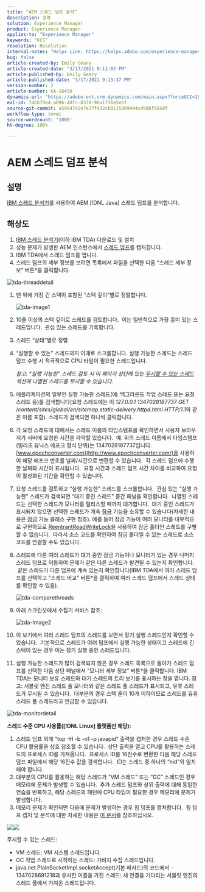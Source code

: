 ```yaml
---
title: “AEM 스레드 덤프 분석”
description: 설명
solution: Experience Manager
product: Experience Manager
applies-to: "Experience Manager"
keywords: “KCS”
resolution: Resolution
internal-notes: "Helpx Link: https://helpx.adobe.com/experience-manager/kb/thread-dump-analysis.html"
bug: false
article-created-by: Emily Geary
article-created-date: "3/17/2021 9:11:03 PM"
article-published-by: Emily Geary
article-published-date: "3/17/2021 9:13:37 PM"
version-number: 2
article-number: KA-16458
dynamics-url: "https://adobe-ent.crm.dynamics.com/main.aspx?forceUCI=1&pagetype=entityrecord&etn=knowledgearticle&id=e70a8345-6587-eb11-a812-000d3a593216"
exl-id: 74bb70e4-a09b-48fc-8378-96a1736e5ebf
source-git-commit: a59847e2e7e37f432cb01150b9444cd9dbf585df
workflow-type: tm+mt
source-wordcount: '1000'
ht-degree: 100%

---
```


# AEM 스레드 덤프 분석

## 설명

[IBM 스레드 분석기](http://www.ibm.com/developerworks/community/groups/service/html/communityview?communityUuid=2245aa39-fa5c-4475-b891-14c205f7333c)를 사용하여 AEM [!DNL Java] 스레드 덤프를 분석합니다.

## 해상도

1. [IBM 스레드 분석기](https://www.ibm.com/developerworks/community/groups/service/html/communityview?communityUuid=2245aa39-fa5c-4475-b891-14c205f7333c)(이하 IBM TDA) 다운로드 및 설치
1. 성능 문제가 발생한 AEM 인스턴스에서 [스레드 덤프](https://helpx.adobe.com/kr/experience-manager/kb/TakeThreadDump.html)를 캡처합니다.
1. IBM TDA에서 스레드 덤프를 엽니다.
1. 스레드 덤프의 세부 정보를 보려면 목록에서 파일을 선택한 다음 “스레드 세부 정보” 버튼\*을 클릭합니다.

![tda-threaddetail](https://helpx.adobe.com/content/dam/help/en/experience-manager/kb/thread-dump-analysis/_jcr_content/main-pars/image_1587732783/tda-threaddetail.png "tda-threaddetail")

1. 맨 위에 가장 긴 스택이 포함된 “스택 깊이”별로 정렬합니다.

   ![tda-image1](https://helpx.adobe.com/content/dam/help/en/experience-manager/kb/thread-dump-analysis/_jcr_content/main-pars/image/tda-image1.png)

1. 10줄 이상의 스택 깊이로 스레드를 검토합니다.  이는 일반적으로 가장 흥미 있는 스레드입니다.  관심 있는 스레드를 기록합니다.
1. 스레드 “상태”별로 정렬
1. “실행할 수 있는” 스레드까지 아래로 스크롤합니다. 실행 가능한 스레드는 스레드 덤프 수행 시 적극적으로 CPU 타임이 필요한 스레드입니다.

   *참고: “실행 가능한” 스레드 검토 시 이 페이지 상단에 있는 [무시할 수 있는 스레드](https://helpx.adobe.com/kr/experience-manager/kb/thread-dump-analysis.html#ignorethreads) 섹션에 나열된 스레드를 무시할 수 있습니다.*

1. 애플리케이션의 일부인 실행 가능한 스레드(예: 백그라운드 작업 스레드 또는 요청 스레드 등)를 검색합니다(요청 스레드에는 이 *127.0.0.1 1347028187737 GET /content/sites/global/en/sitemap.static-delivery.httpd.html HTTP/1.1*&#x200B;와 같은 이름 포함). 스레드가 검색되면 하나씩 클릭합니다.

1. 각 요청 스레드에 대해서는 스레드 이름의 타임스탬프를 확인하면서 사용자 브라우저가 서버에 요청한 시간을 파악할 있습니다.  예: 위의 스레드 이름에서 타임스탬프(밀리초 유닉스 에포크 형식 단위)는 1347028187737입니다.  [www.epochconverter.com](http://www.epochconverter.com/)을 사용하여 해당 에포크 번호를 날짜/시간으로 변환할 수 있습니다.  각 스레드 덤프에 수행한 날짜와 시간이 표시됩니다.  요청 시간과 스레드 덤프 시간 차이를 비교하여 요청이 활성화된 기간을 확인할 수 있습니다.

1. 요청 스레드를 검토하고 “실행 가능한” 스레드를 스크롤합니다.  관심 있는 “실행 가능한” 스레드가 검색되면 “대기 중인 스레드” 중간 패널을 확인합니다.  나열된 스레드는 선택한 스레드가 모니터를 릴리스할 때까지 대기합니다.  대기 중인 스레드가 표시되지 않으면 선택한 스레드가 계속 [잠금](http://docs.oracle.com/javase/1.5.0/docs/api/java/util/concurrent/locks/Lock.html) 기능을 소유할 수 있습니다(자세한 내용은 [잠금](http://docs.oracle.com/javase/1.5.0/docs/api/java/util/concurrent/locks/Lock.html) 기능 클래스 구현 참조). 예를 들어 잠금 기능이 여러 모니터를 내부적으로 구현하므로 [ReentrantReadWriteLock](http://docs.oracle.com/javase/1.5.0/docs/api/java/util/concurrent/locks/ReentrantReadWriteLock.html)을 사용하여 잠금 홀더인 스레드를 구별할 수 없습니다.  따라서 소스 코드를 확인하여 잠금 홀더일 수 있는 스레드로 소스 코드를 연결할 수도 있습니다.

1. 스레드에 다른 여러 스레드가 대기 중인 잠금 기능이나 모니터가 있는 경우 나머지 스레드 덤프로 이동하여 문제가 같은 다른 스레드가 발견될 수 있는지 확인합니다.  같은 스레드가 다른 덤프에 계속 있는지 확인합니다(IBM TDA에서 여러 스레드 덤프를 선택하고 “스레드 비교” 버튼\*을 클릭하여 여러 스레드 덤프에서 스레드 상태를 확인할 수 있음).

   ![tda-comparethreads](https://helpx.adobe.com/content/dam/help/en/experience-manager/kb/thread-dump-analysis/_jcr_content/main-pars/image_1159496390/tda-comparethreads.png)

1. 아래 스크린샷에서 수집기 서비스 참조:

   ![tda-Image2](https://helpx.adobe.com/content/dam/help/en/experience-manager/kb/thread-dump-analysis/_jcr_content/main-pars/image_1730877898/tda-Image2.png)

1. 이 보기에서 여러 스레드 덤프의 스레드를 보면서 장기 실행 스레드인지 확인할 수 있습니다.  기본적으로 스레드가 여러 덤프에서 실행 가능한 상태이고 스레드에 긴 스택이 있는 경우 이는 장기 실행 중인 스레드입니다.

1. 실행 가능한 스레드가 많이 검색되지 않은 경우 스레드 목록으로 돌아가 스레드 덤프를 선택한 다음 상단 패널에서 “모니터 세부 정보” 버튼\*을 클릭합니다. IBM TDA는 모니터 보유 스레드와 대기 스레드의 트리 보기를 표시하는 창을 엽니다. 참고: 서블릿 엔진 스레드 풀 모니터와 같은 스레드 풀 스레드가 표시되고, 유휴 스레드가 무시될 수 있습니다.  대부분의 경우 스택 줄이 10개 이하이므로 스레드를 유휴 스레드 풀 스레드라고 언급할 수 있습니다.

![tda-monitordetail](https://helpx.adobe.com/content/dam/help/en/experience-manager/kb/thread-dump-analysis/_jcr_content/main-pars/image_1106466084/tda-monitordetail.png)

<b>스레드 수준 CPU 사용률([!DNL Linux] 플랫폼만 해당):</b>

1. 스레드 덤프 외에 “top -H -b -n1 -p javapid” 출력을 캡처한 경우 스레드 수준 CPU 활용률을 상호 참조할 수 있습니다.  상단 출력을 열고 CPU를 활용하는 스레드의 프로세스 ID를 가져옵니다.  프로세스 ID를 16진수로 변환한 다음 해당 스레드 덤프 파일에서 해당 16진수 값을 검색합니다.  ID는 스레드 중 하나의 “nid”와 일치해야 합니다.
1. 대부분의 CPU를 활용하는 해당 스레드가 “VM 스레드” 또는 “GC” 스레드인 경우 메모리에 문제가 발생할 수 있습니다.  추가 스레드 덤프와 상위 출력에 대해 동일한 연습을 반복하고, 해당 스레드의 패턴에 CPU 타임이 필요한 경우 메모리에 문제가 발생합니다.
1. 메모리 문제가 확인되면 다음에 문제가 발생하는 경우 힙 덤프를 캡처합니다.  힙 덤프 캡처 및 분석에 대한 자세한 내용은 [이 문서](https://helpx.adobe.com/kr/experience-manager/kb/AnalyzeMemoryProblems.html)를 참조하십시오.

![](https://helpx.adobe.com/libs/cq/ui/resources/0.gif)![](https://helpx.adobe.com/libs/cq/ui/resources/0.gif)

무시할 수 있는 스레드:

- VM 스레드: VM 시스템 스레드입니다.
- GC 작업 스레드로 시작하는 스레드: 가비지 수집 스레드입니다.
- java.net.PlainSocketImpl.socketAccept(기본 메서드)의 코드에서 - 1347028691218과 유사한 이름을 가진 스레드: 새 연결을 기다리는 서블릿 엔진의 스레드 풀에서 가져온 스레드입니다.
